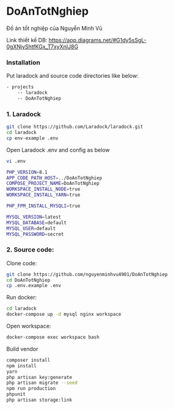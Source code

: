 # DoAnTotNghiep
Đồ án tốt nghiệp của Nguyễn Minh Vũ

Link thiết kế DB: https://app.diagrams.net/#G1dy5sSgL-0gXNjyShtfKGx_T7xyXnIJ8G

### Installation
Put laradock and source code directories like below:
```sh
- projects
    -- laradock
    -- DoAnTotNghiep
```
### 1. Laradock
```sh
git clone https://github.com/Laradock/laradock.git
cd laradock
cp env-example .env
```

Open Laradock .env and config as below
```sh
vi .env
```

```sh
PHP_VERSION=8.1
APP_CODE_PATH_HOST=../DoAnTotNghiep
COMPOSE_PROJECT_NAME=DoAnTotNghiep
WORKSPACE_INSTALL_NODE=true
WORKSPACE_INSTALL_YARN=true

PHP_FPM_INSTALL_MYSQLI=true

MYSQL_VERSION=latest
MYSQL_DATABASE=default
MYSQL_USER=default
MYSQL_PASSWORD=secret
```

### 2. Source code:
Clone code:
```sh
git clone https://github.com/nguyenminhvu4901/DoAnTotNghiep
cd DoAnTotNghiep
cp .env.example .env
```

Run docker:
```sh
cd laradock
docker-compose up -d mysql nginx workspace
```

Open workspace:
```sh
docker-compose exec workspace bash
```

Build vendor
```sh
composer install
npm install
yarn
php artisan key:generate
php artisan migrate --seed
npm run production
phpunit
php artisan storage:link
```

